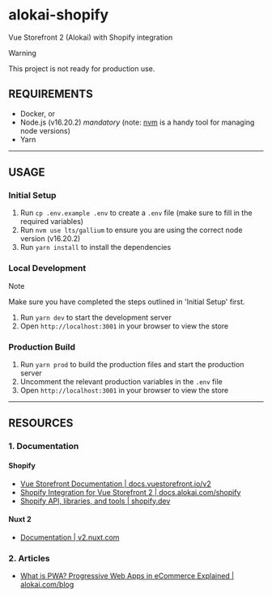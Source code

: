 # alokai-shopify

Vue Storefront 2 (Alokai) with Shopify integration

> [!WARNING]
> This project is not ready for production use.

## REQUIREMENTS

- Docker, or
- Node.js (v16.20.2) *mandatory* (note: [nvm](https://github.com/nvm-sh/nvm) is a handy tool for managing node versions)
- Yarn

---

## USAGE

### Initial Setup

1. Run `cp .env.example .env` to create a `.env` file (make sure to fill in the required variables)
2. Run `nvm use lts/gallium` to ensure you are using the correct node version (v16.20.2)
3. Run `yarn install` to install the dependencies

### Local Development

> [!NOTE]
> Make sure you have completed the steps outlined in 'Initial Setup' first.

1. Run `yarn dev` to start the development server
2. Open `http://localhost:3001` in your browser to view the store

### Production Build

1. Run `yarn prod` to build the production files and start the production server
2. Uncomment the relevant production variables in the `.env` file
3. Open `http://localhost:3001` in your browser to view the store

---

## RESOURCES

### 1. Documentation

#### Shopify

- [Vue Storefront Documentation | docs.vuestorefront.io/v2](https://docs.vuestorefront.io/v2/)
- [Shopify Integration for Vue Storefront 2 | docs.alokai.com/shopify](https://docs.alokai.com/shopify)
- [Shopify API, libraries, and tools | shopify.dev](https://shopify.dev/docs/api)

#### Nuxt 2

- [Documentation | v2.nuxt.com](https://v2.nuxt.com/docs)

### 2. Articles

- [What is PWA? Progressive Web Apps in eCommerce Explained | alokai.com/blog](https://alokai.com/blog/pwa)
